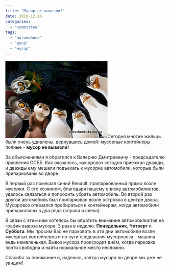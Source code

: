 ```yaml
---
title: "Мусор не вывезли!"
date: 2010-12-16
categories: 
  - "committee"
tags: 
  - "автомобили"
  - "двор"
  - "мусор"
---
```


![Мусор не вывезли!](/wp-content/uploads/2010/12/musor.jpg "Мусор не вывезли!")Сегодня многие жильцы были очень удивлены, вернувшись домой: мусорные контейнеры полные - **мусор не вывезли!**

За объяснениями я обратился к Валерию Дмитриевичу - председателю правления ОСББ. Как оказалось, мусоровоз сегодня приезжал дважды, и дважды ему мешали подъехать к мусорке автомобили, которые были припаркованы во дворе.

В первый раз помешал синий Renault, припаркованный прямо возле мусорки. С его хозяином, благодаря нашему [списку автомобилистов](http://shevchenko4a.brovary.org/dlya-avtomobilistov/), удалось связаться и попросить убрать автомобиль. Во второй раз другой автомобиль был припаркован возле островка в центре двора. Мусоровоз отказался пробираться к контейнерам, когда автомобили припаркованы в два ряда (справа и слева).

В связи с этим нам хотелось бы обратить внимание автомобилистов на график вывоза мусора: 3 раза в неделю: **Понедельник**, **Четверг** и **Суббота**. <!--more--> Мы просим Вас не парковать в эти дни автомобили возле мусорных контейнеров и по пути следования мусоровоза - машина ведь немаленькая. Вывоз мусора происходит днём, когда парковка почти свободна и найти нормальное место несложно.

Спасибо за понимание и, надеюсь, завтра мусора во дворе мы уже не увидим!
